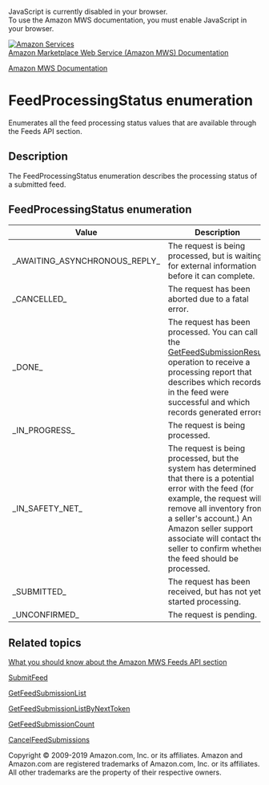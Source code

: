 <div id="MWSDX_noscript">

JavaScript is currently disabled in your browser.  
To use the Amazon MWS documentation, you must enable JavaScript in your
browser.

</div>

<div id="MWSDX_divtop">

[![Amazon
Services](https://images-na.ssl-images-amazon.com/images/G/08/mwsportal/fr_FR/amazonservices.gif
"Amazon Services")](http://services.amazon.fr)  
<span id="MWSDX_titlebar">[Amazon Marketplace Web Service (Amazon MWS)
Documentation](https://developer.amazonservices.fr/gp/mws/docs.html)</span>

</div>

<div id="MWSDX_divbottom">

<div id="MWSDX_divleft">

<div id="MWSDX_toc">

</div>

</div>

<div id="MWSDX_divright">

<div id="MWSDX_content">

<span id="MWSDX_breadcrumbs">[Amazon MWS
Documentation](https://developer.amazonservices.fr/gp/mws/docs.html)</span>

<div id="Feeds_FeedProcessingStatus" class="nested0">

# FeedProcessingStatus enumeration

Enumerates all the feed processing status values that are available
through the <span class="ph">Feeds API</span> section.

<div id="Description" class="topic concept nested1">

## Description

<div class="body conbody">

The <span class="keyword apiname">FeedProcessingStatus</span>
enumeration describes the processing status of a submitted feed.

</div>

</div>

<div id="FeedProcessingStatus_Enumeration" class="topic reference nested1">

## FeedProcessingStatus enumeration

<div class="body refbody">

<div class="tablenoborder">

| Value                                                                   | Description                                                                                                                                                                                                                                                                                           |
| ----------------------------------------------------------------------- | ----------------------------------------------------------------------------------------------------------------------------------------------------------------------------------------------------------------------------------------------------------------------------------------------------- |
| <span class="keyword parmname">\_AWAITING\_ASYNCHRONOUS\_REPLY\_</span> | The request is being processed, but is waiting for external information before it can complete.                                                                                                                                                                                                       |
| <span class="keyword parmname">\_CANCELLED\_</span>                     | The request has been aborted due to a fatal error.                                                                                                                                                                                                                                                    |
| <span class="keyword parmname">\_DONE\_</span>                          | The request has been processed. You can call the [GetFeedSubmissionResult](../feeds/Feeds_GetFeedSubmissionResult.md) operation to receive a processing report that describes which records in the feed were successful and which records generated errors.                                         |
| <span class="keyword parmname">\_IN\_PROGRESS\_</span>                  | The request is being processed.                                                                                                                                                                                                                                                                       |
| <span class="keyword parmname">\_IN\_SAFETY\_NET\_</span>               | The request is being processed, but the system has determined that there is a potential error with the feed (for example, the request will remove all inventory from a seller's account.) An Amazon seller support associate will contact the seller to confirm whether the feed should be processed. |
| <span class="keyword parmname">\_SUBMITTED\_</span>                     | The request has been received, but has not yet started processing.                                                                                                                                                                                                                                    |
| <span class="keyword parmname">\_UNCONFIRMED\_</span>                   | The request is pending.                                                                                                                                                                                                                                                                               |

</div>

</div>

</div>

<div id="RelatedActions" class="topic nested1">

## Related topics

<div class="body">

[What you should know about the Amazon MWS Feeds API
section](../feeds/Feeds_Overview.md)

[SubmitFeed](../feeds/Feeds_SubmitFeed.md)

[GetFeedSubmissionList](Feeds_GetFeedSubmissionList.md "Returns a list of all feed submissions submitted in the previous 90 days.")

[GetFeedSubmissionListByNextToken](Feeds_GetFeedSubmissionListByNextToken.md "Returns a list of feed submissions using the NextToken parameter.")

[GetFeedSubmissionCount](Feeds_GetFeedSubmissionCount.md "Returns a count of the feeds submitted in the previous 90 days.")

[CancelFeedSubmissions](Feeds_CancelFeedSubmissions.md "Cancels one or more feed submissions and returns a count of the feed submissions that were canceled.")

</div>

</div>

</div>

<div id="MWSDX_footer">

Copyright © 2009-2019 Amazon.com, Inc. or its affiliates. Amazon and
Amazon.com are registered trademarks of Amazon.com, Inc. or its
affiliates. All other trademarks are the property of their respective
owners.

</div>

</div>

</div>

<div style="clear: both;">

</div>

</div>

